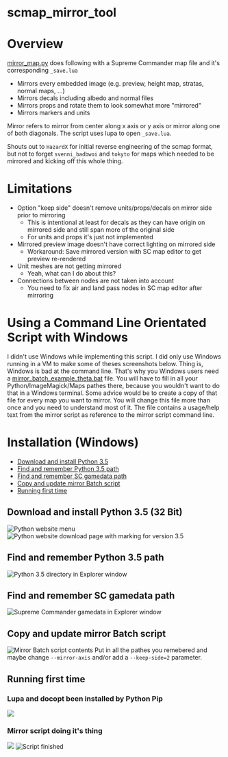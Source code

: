 # scmap_mirror_tool

Overview
========
[mirror_map.py](mirror_map.py) does following with a Supreme Commander map file and it's corresponding `_save.lua` 

  * Mirrors every embedded image (e.g. preview, height map, stratas, normal maps, ...)
  * Mirrors decals including albedo and normal files 
  * Mirrors props and rotate them to look somewhat more "mirrored"
  * Mirrors markers and units

Mirror refers to mirror from center along x axis or y axis or mirror along one of both diagonals. 
The script uses lupa to open `_save.lua`.

Shouts out to `HazardX` for initial reverse engineering of the scmap format, but not to forget `svenni_badbwoi` and `tokyto` for maps which needed to be mirrored and kicking off this whole thing.

Limitations
===========
  * Option "keep side" doesn't remove units/props/decals on mirror side prior to mirroring
    * This is intentional at least for decals as they can have origin on mirrored side and still span more of the original side
    * For units and props it's just not implemented
  * Mirrored preview image doesn't have correct lighting on mirrored side
    * Workaround: Save mirrored version with SC map editor to get preview re-rendered 
  * Unit meshes are not getting mirrored
    * Yeah, what can I do about this?
  * Connections between nodes are not taken into account
    * You need to fix air and land pass nodes in SC map editor after mirroring

Using a Command Line Orientated Script with Windows
=================================================
I didn't use Windows while implementing this script. I did only use Windows running in a VM to make some of theses screenshots below. Thing is, Windows is bad at the command line. That's why you Windows users need a [mirror_batch_example_theta.bat](mirror_batch_example_theta.bat) file. You will have to fill in all your Python/ImageMagick/Maps pathes there, because you wouldn't want to do that in a Windows terminal. Some advice would be to create a copy of that file for every map you want to mirror. You will change this file more than once and you need to understand most of it. The file contains a usage/help text from the mirror script as reference to the mirror script command line.

Installation (Windows)
======================
  * [Download and install Python 3.5](#download-and-install-python-35-32-bit)
  * [Find and remember Python 3.5 path](#find-and-remember-python-35-path)
  * [Find and remember SC gamedata path](#find-and-remember-sc-gamedata-path)
  * [Copy and update mirror Batch script](#copy-and-update-mirror-batch-script)
  * [Running first time](#running-first-time)

## Download and install Python 3.5 (32 Bit)
![Python website menu](doc/2.1-download_and_install_python35.png?raw=true "Download and install Python 3.5")
![Python website download page with marking for version 3.5](doc/2.2-download_and_install_python35_continued.png?raw=true "Download and install Python 3.5")
## Find and remember Python 3.5 path
![Python 3.5 directory in Explorer window](doc/2.3-find_and_remember_python_path.png?raw=true "Find and remember Python 3.5 path")
## Find and remember SC gamedata path
![Supreme Commander gamedata in Explorer window](doc/3-find_and_rembember_gamedata_path.png?raw=true "Find and remember SC gamedata path")
## Copy and update mirror Batch script
![Mirror Batch script contents](doc/4-copy_and_update_mirror_batch_script.png?raw=true "Copy and update mirror Batch script")
Put in all the pathes you remebered and maybe change `--mirror-axis` and/or add a `--keep-side=2` parameter.
## Running first time
### Lupa and docopt been installed by Python Pip
![](doc/5.1-running_batch_should_install_lupa_and_docopt.png?raw=true "")
### Mirror script doing it's thing
![](doc/5.2-running_batch_should_then_process_some_images_and_do_mirror_stuff.png?raw=true "")
![](doc/5.3-run_batch_finishes_with_pause_command.png?raw=true "Script finished")
